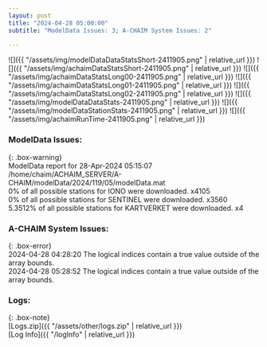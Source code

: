 ```yaml
---
layout: post
title: "2024-04-28 05:00:00"
subtitle: "ModelData Issues: 3; A-CHAIM System Issues: 2"

---
```


![]({{ "/assets/img/modelDataDataStatsShort-2411905.png" | relative_url }})
![]({{ "/assets/img/achaimDataStatsShort-2411905.png" | relative_url }})
![]({{ "/assets/img/achaimDataStatsLong00-2411905.png" | relative_url }})
![]({{ "/assets/img/achaimDataStatsLong01-2411905.png" | relative_url }})
![]({{ "/assets/img/achaimDataStatsLong02-2411905.png" | relative_url }})
![]({{ "/assets/img/modelDataDataStats-2411905.png" | relative_url }})
![]({{ "/assets/img/modelDataStationStats-2411905.png" | relative_url }})
![]({{ "/assets/img/achaimRunTime-2411905.png" | relative_url }})


### ModelData Issues:  
  
{: .box-warning}  
 ModelData report for 28-Apr-2024 05:15:07   
 /home/chaim/ACHAIM_SERVER/A-CHAIM/modelData/2024/119/05/modelData.mat   
 0% of all possible stations for IONO were downloaded. x4105   
 0% of all possible stations for SENTINEL were downloaded. x3560   
 5.3512% of all possible stations for KARTVERKET were downloaded. x4   
  
### A-CHAIM System Issues:  
  
{: .box-error}  
2024-04-28 04:28:20 The logical indices contain a true value outside of the array bounds.  
2024-04-28 05:28:52 The logical indices contain a true value outside of the array bounds.  

### Logs:  
  
{: .box-note}  
[Logs.zip]({{ "/assets/other/logs.zip" | relative_url }})  
[Log Info]({{ "/logInfo" | relative_url }})  
